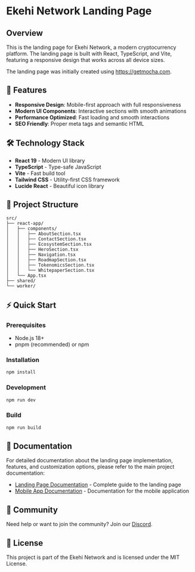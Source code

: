 # Ekehi Network Landing Page

## Overview

This is the landing page for Ekehi Network, a modern cryptocurrency platform. The landing page is built with React, TypeScript, and Vite, featuring a responsive design that works across all device sizes.

The landing page was initially created using https://getmocha.com.

## 🚀 Features

- **Responsive Design**: Mobile-first approach with full responsiveness
- **Modern UI Components**: Interactive sections with smooth animations
- **Performance Optimized**: Fast loading and smooth interactions
- **SEO Friendly**: Proper meta tags and semantic HTML

## 🛠 Technology Stack

- **React 19** - Modern UI library
- **TypeScript** - Type-safe JavaScript
- **Vite** - Fast build tool
- **Tailwind CSS** - Utility-first CSS framework
- **Lucide React** - Beautiful icon library

## 📁 Project Structure

```
src/
├── react-app/
│   ├── components/
│   │   ├── AboutSection.tsx
│   │   ├── ContactSection.tsx
│   │   ├── EcosystemSection.tsx
│   │   ├── HeroSection.tsx
│   │   ├── Navigation.tsx
│   │   ├── RoadmapSection.tsx
│   │   ├── TokenomicsSection.tsx
│   │   └── WhitepaperSection.tsx
│   └── App.tsx
├── shared/
└── worker/
```

## ⚡ Quick Start

### Prerequisites
- Node.js 18+
- pnpm (recommended) or npm

### Installation
```bash
npm install
```

### Development
```bash
npm run dev
```

### Build
```bash
npm run build
```

## 📖 Documentation

For detailed documentation about the landing page implementation, features, and customization options, please refer to the main project documentation:

- [Landing Page Documentation](../Documentations/LANDING_PAGE_DOCUMENTATION.md) - Complete guide to the landing page
- [Mobile App Documentation](../Documentations/) - Documentation for the mobile application

## 🤝 Community

Need help or want to join the community? 
Join our [Discord](https://discord.gg/shDEGBSe2d).

## 📄 License

This project is part of the Ekehi Network and is licensed under the MIT License.